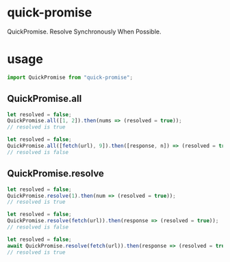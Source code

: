 # quick-promise
QuickPromise.  Resolve Synchronously When Possible.

# usage
```js
import QuickPromise from "quick-promise";
```

## QuickPromise.all
```js
let resolved = false;
QuickPromise.all([1, 2]).then(nums => (resolved = true));
// resolved is true

let resolved = false;
QuickPromise.all([fetch(url), 9]).then([response, n]) => (resolved = true));
// resolved is false
```

## QuickPromise.resolve
```js
let resolved = false;
QuickPromise.resolve(1).then(num => (resolved = true));
// resolved is true

let resolved = false;
QuickPromise.resolve(fetch(url)).then(response => (resolved = true));
// resolved is false

let resolved = false;
await QuickPromise.resolve(fetch(url)).then(response => (resolved = true));
// resolved is true
```